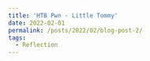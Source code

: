 ```yaml
---
title: 'HTB Pwn - Little Tommy'
date: 2022-02-01
permalink: /posts/2022/02/blog-post-2/
tags:
  - Reflection
---
```




